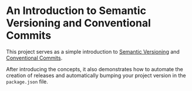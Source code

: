 # An Introduction to Semantic Versioning and Conventional Commits

This project serves as a simple introduction to [Semantic Versioning](https://semver.org) and 
[Conventional Commits](https://conventionalcommits.org/en/v1.0.0-beta.2/).

After introducing the concepts, it also demonstrates how to automate 
the creation of releases and automatically bumping your project 
version in the `package.json` file.
